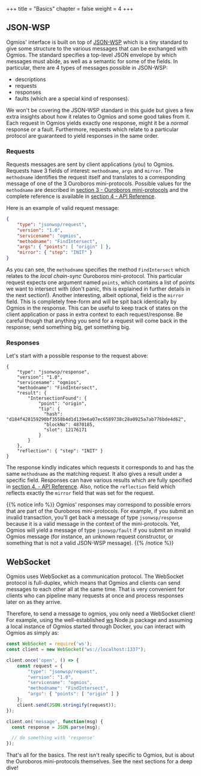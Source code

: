 +++
title = "Basics"
chapter = false
weight = 4
+++

## JSON-WSP 

Ogmios' interface is built on top of [JSON-WSP](https://en.wikipedia.org/wiki/JSON-WSP) which is a tiny standard to give some structure to the various messages that can be exchanged with Ogmios. The standard specifies a top-level JSON envelope by which messages must abide, as well as a semantic for some of the fields. In particular, there are 4 types of messages possible in JSON-WSP:

- descriptions
- requests
- responses
- faults (which are a special kind of responses).

We won't be covering the JSON-WSP standard in this guide but gives a few extra insights about how it relates to Ogmios and some good takes from it. Each request in Ogmios yields exactly one response, might it be a _normal_ response or a fault. Furthermore, requests which relate to a particular protocol are guaranteed to yield responses in the same order. 

### Requests

Requests messages are sent by client applications (you) to Ogmios. Requests have 3 fields of interest: `methodname`, `args` and `mirror`. The `methodname` identifies the request itself and translates to a corresponding message of one of the 3 Ouroboros mini-protocols. Possible values for the `methodname` are described in [section 3 - Ouroboros mini-protocols](../../mini-protocols) and the complete reference is available in [section 4 - API Reference](../../api-reference).

Here is an example of valid request message:

```json
{ 
    "type": "jsonwsp/request",
    "version": "1.0",
    "servicename": "ogmios",
    "methodname": "FindIntersect",
    "args": { "points": [ "origin" ] },
    "mirror": { "step": "INIT" }
}
```

As you can see, the `methodname` specifies the method `FindIntersect` which relates to the _local chain-sync_ Ouroboros mini-protocol. This particular request expects one argument named `points`, which contains a list of points we want to intersect with (don't panic, this is explained in further details in the next section!). Another interesting, albeit optional, field is the `mirror` field. This is completely free-form and will be spit back identically by Ogmios in the response. This can be useful to keep track of states on the client application or pass in extra context to each request/response. Be careful though that anything you send for a request will come back in the response; send something big, get something big. 

### Responses

Let's start with a possible response to the request above:

```
{
    "type": "jsonwsp/response",
    "version": "1.0",
    "servicename": "ogmios",
    "methodname": "FindIntersect",
    "result": {
        "IntersectionFound": {
            "point": "origin",
            "tip": {
              "hash": "d184f428159290bf3558b4d1d139e6a07ec6589738c28a0925a7ab776bde4d62",
              "blockNo": 4870185,
              "slot": 12176171
            }
        }
    },
    "reflection": { "step": "INIT" }
}
```

The response kindly indicates which requests it corresponds to and has the same `methodname` as the matching request. It also gives a result under a specific field. Responses can have various results which are fully specified in [section 4. - API Reference](../../api-reference). Also, notice the `reflection` field which reflects exactly the `mirror` field that was set for the request.

{{% notice info %}}
Ogmios' responses may correspond to possible errors that are part of the Ouroboros mini-protocols. For example, if you submit an invalid transaction, you'll get back a message of type `jsonwsp/response` because it is a valid message in the context of the mini-protocols. Yet, Ogmios will yield a message of type `jsonwsp/fault` if you submit an invalid Ogmios message (for instance, an unknown request constructor, or something that is not a valid JSON-WSP message).
{{% /notice %}}

## WebSocket

Ogmios uses WebSocket as a communication protocol. The WebSocket protocol is full-duplex, which means that Ogmios and clients can send messages to each other all at the same time. That is very convenient for clients who can pipeline many requests at once and process responses later on as they arrive. 

Therefore, to send a message to ogmios, you only need a WebSocket client! For example, using the well-established [ws](https://www.npmjs.com/package/ws) Node.js package and assuming a local instance of Ogmios started through Docker, you can interact with Ogmios as simply as:

```js
const WebSocket = require('ws');
const client = new WebSocket("ws://localhost:1337");

client.once('open', () => {
    const request = { 
        "type": "jsonwsp/request",
        "version": "1.0",
        "servicename": "ogmios",
        "methodname": "FindIntersect",
        "args": { "points": [ "origin" ] }
    };
    client.send(JSON.stringify(request));
});

client.on('message', function(msg) {
  const response = JSON.parse(msg);

  // do something with 'response'
});
```

That's all for the basics. The rest isn't really specific to Ogmios, but is about the Ouroboros mini-protocols themselves. See the next sections for a deep dive!
